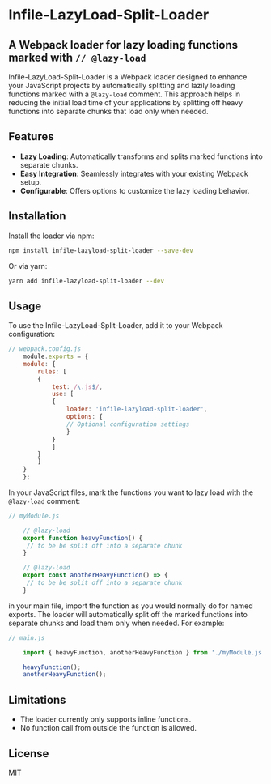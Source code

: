 # Infile-LazyLoad-Split-Loader
## A Webpack loader for lazy loading functions marked with `// @lazy-load`
Infile-LazyLoad-Split-Loader is a Webpack loader designed to enhance your JavaScript projects by automatically splitting and lazily loading functions marked with a `@lazy-load` comment. This approach helps in reducing the initial load time of your applications by splitting off heavy functions into separate chunks that load only when needed.

## Features

- **Lazy Loading**: Automatically transforms and splits marked functions into separate chunks.
- **Easy Integration**: Seamlessly integrates with your existing Webpack setup.
- **Configurable**: Offers options to customize the lazy loading behavior.

## Installation

Install the loader via npm:

```bash
npm install infile-lazyload-split-loader --save-dev
```
Or via yarn:
```bash
yarn add infile-lazyload-split-loader --dev
```

## Usage
To use the Infile-LazyLoad-Split-Loader, add it to your Webpack configuration:

```javascript
// webpack.config.js
    module.exports = {
    module: {
        rules: [
        {
            test: /\.js$/,
            use: [
            {
                loader: 'infile-lazyload-split-loader',
                options: {
                // Optional configuration settings
                }
            }
            ]
        }
        ]
    }
    };
```

In your JavaScript files, mark the functions you want to lazy load with the `@lazy-load` comment: 
```javascript
// myModule.js

    // @lazy-load
    export function heavyFunction() {
     // to be be split off into a separate chunk
    }

    // @lazy-load
    export const anotherHeavyFunction() => {
     // to be be split off into a separate chunk
    }
```

in your main file, import the function as you would normally do for named exports. The loader will automatically split off the marked functions into separate chunks and load them only when needed. For example:
```javascript
// main.js

    import { heavyFunction, anotherHeavyFunction } from './myModule.js';

    heavyFunction();
    anotherHeavyFunction();
```

## Limitations

- The loader currently only supports inline functions.
- No function call from outside the function is allowed.

## License
MIT



